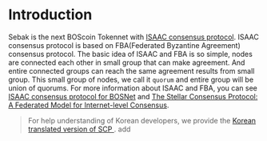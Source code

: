 # Introduction 

Sebak is the next BOScoin Tokennet with [ISAAC consensus protocol](https://boscoin.io/article/introduction-of-isaac-consensus-protocol-for-bosnet/). 
ISAAC consensus protocol is based on FBA(Federated Byzantine Agreement) consensus protocol. The basic idea of ISAAC and FBA is so simple, nodes are connected each other in small group that can make agreement.  And entire connected groups can reach the same agreement results from small group. This small group of nodes, we call it `quorum` and entire group will be union of quorums. For more information about ISAAC and FBA, you can see [ISAAC consensus protocol for BOSNet](https://boscoin.io/article/introduction-of-isaac-consensus-protocol-for-bosnet/) and [The Stellar Consensus Protocol: A Federated Model for Internet-level Consensus](https://www.stellar.org/papers/stellar-consensus-protocol.pdf).

> For help understanding of Korean developers, we provide the [Korean translated version of SCP ](https://github.com/bosnet/papers/blob/master/The-Stellar-Consensus-Protocol/The-Stellar-Consensus-Protocol.md).
add 